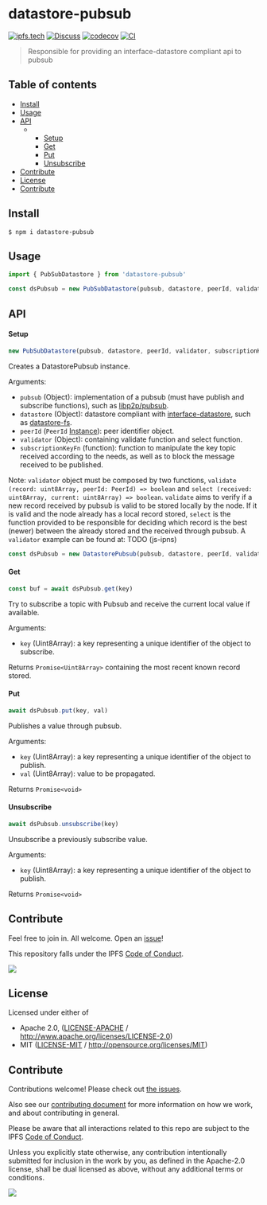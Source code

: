 # datastore-pubsub <!-- omit in toc -->

[![ipfs.tech](https://img.shields.io/badge/project-IPFS-blue.svg?style=flat-square)](https://ipfs.tech)
[![Discuss](https://img.shields.io/discourse/https/discuss.ipfs.tech/posts.svg?style=flat-square)](https://discuss.ipfs.tech)
[![codecov](https://img.shields.io/codecov/c/github/ipfs/js-datastore-pubsub.svg?style=flat-square)](https://codecov.io/gh/ipfs/js-datastore-pubsub)
[![CI](https://img.shields.io/github/workflow/status/ipfs/js-datastore-pubsub/test%20&%20maybe%20release/master?style=flat-square)](https://github.com/ipfs/js-datastore-pubsub/actions/workflows/js-test-and-release.yml)

> Responsible for providing an interface-datastore compliant api to pubsub

## Table of contents <!-- omit in toc -->

- [Install](#install)
- [Usage](#usage)
- [API](#api)
  - - [Setup](#setup)
    - [Get](#get)
    - [Put](#put)
    - [Unsubscribe](#unsubscribe)
- [Contribute](#contribute)
- [License](#license)
- [Contribute](#contribute-1)

## Install

```console
$ npm i datastore-pubsub
```

## Usage

```js
import { PubSubDatastore } from 'datastore-pubsub'

const dsPubsub = new PubSubDatastore(pubsub, datastore, peerId, validator)
```

## API

#### Setup

```js
new PubSubDatastore(pubsub, datastore, peerId, validator, subscriptionKeyFn)
```

Creates a DatastorePubsub instance.

Arguments:

- `pubsub` (Object): implementation of a pubsub (must have publish and subscribe functions), such as [libp2p/pubsub](https://github.com/libp2p/js-libp2p/blob/master/src/pubsub.js).
- `datastore` (Object): datastore compliant with [interface-datastore](https://github.com/ipfs/interface-datastore), such as [datastore-fs](https://github.com/ipfs/js-datastore-fs).
- `peerId` (`PeerId` [Instance](https://github.com/libp2p/js-peer-id)): peer identifier object.
- `validator` (Object): containing validate function and select function.
- `subscriptionKeyFn` (function): function to manipulate the key topic received according to the needs, as well as to block the message received to be published.

Note: `validator` object must be composed by two functions, `validate (record: uint8Array, peerId: PeerId) => boolean` and `select (received: uint8Array, current: uint8Array) => boolean`. `validate` aims to verify if a new record received by pubsub is valid to be stored locally by the node. If it is valid and the node already has a local record stored, `select` is the function provided to be responsible for deciding which record is the best (newer) between the already stored and the received through pubsub. A `validator` example can be found at: TODO (js-ipns)

```js
const dsPubsub = new DatastorePubsub(pubsub, datastore, peerId, validator)
```

#### Get

```js
const buf = await dsPubsub.get(key)
```

Try to subscribe a topic with Pubsub and receive the current local value if available.

Arguments:

- `key` (Uint8Array): a key representing a unique identifier of the object to subscribe.

Returns `Promise<Uint8Array>` containing the most recent known record stored.

#### Put

```js
await dsPubsub.put(key, val)
```

Publishes a value through pubsub.

Arguments:

- `key` (Uint8Array): a key representing a unique identifier of the object to publish.
- `val` (Uint8Array): value to be propagated.

Returns `Promise<void>`

#### Unsubscribe

```js
await dsPubsub.unsubscribe(key)
```

Unsubscribe a previously subscribe value.

Arguments:

- `key` (Uint8Array): a key representing a unique identifier of the object to publish.

Returns `Promise<void>`

## Contribute

Feel free to join in. All welcome. Open an [issue](https://github.com/ipfs/js-ipns/issues)!

This repository falls under the IPFS [Code of Conduct](https://github.com/ipfs/community/blob/master/code-of-conduct.md).

[![](https://cdn.rawgit.com/jbenet/contribute-ipfs-gif/master/img/contribute.gif)](https://github.com/ipfs/community/blob/master/CONTRIBUTING.md)

## License

Licensed under either of

- Apache 2.0, ([LICENSE-APACHE](LICENSE-APACHE) / <http://www.apache.org/licenses/LICENSE-2.0>)
- MIT ([LICENSE-MIT](LICENSE-MIT) / <http://opensource.org/licenses/MIT>)

## Contribute

Contributions welcome! Please check out [the issues](https://github.com/ipfs/js-datastore-pubsub/issues).

Also see our [contributing document](https://github.com/ipfs/community/blob/master/CONTRIBUTING_JS.md) for more information on how we work, and about contributing in general.

Please be aware that all interactions related to this repo are subject to the IPFS [Code of Conduct](https://github.com/ipfs/community/blob/master/code-of-conduct.md).

Unless you explicitly state otherwise, any contribution intentionally submitted for inclusion in the work by you, as defined in the Apache-2.0 license, shall be dual licensed as above, without any additional terms or conditions.

[![](https://cdn.rawgit.com/jbenet/contribute-ipfs-gif/master/img/contribute.gif)](https://github.com/ipfs/community/blob/master/CONTRIBUTING.md)
